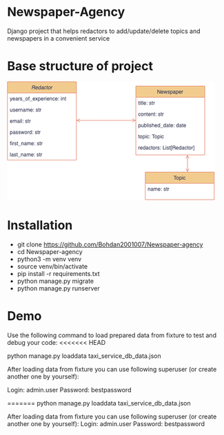 # Newspaper-Agency
Django project that helps redactors to add/update/delete topics and newspapers in a convenient service
# Base structure of project 
![Base structure](https://github.com/Bohdan2001007/Newspaper-agency/blob/main/drawio.png)
# Installation
- git clone https://github.com/Bohdan2001007/Newspaper-agency
- cd Newspaper-agency
- python3 -m venv venv
- source venv/bin/activate
- pip install -r requirements.txt
- python manage.py migrate
- python manage.py runserver
# Demo
Use the following command to load prepared data from fixture to test and debug your code:
<<<<<<< HEAD

python manage.py loaddata taxi_service_db_data.json

After loading data from fixture you can use following superuser (or create another one by yourself):

Login: admin.user
Password: bestpassword

=======
python manage.py loaddata taxi_service_db_data.json

After loading data from fixture you can use following superuser (or create another one by yourself):
Login: admin.user
Password: bestpassword
